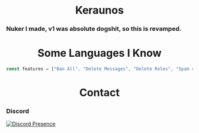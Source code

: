 <h1 align="center">Keraunos</h1>
<h3 align="left">Nuker I made, v1 was absolute dogshit, so this is revamped.</h3>

<h1 align="center">Some Languages I Know</h1>

```js
const features = ["Ban All", "Delete Messages", "Delete Roles", "Spam channels","And so much more!"]
```
<h1 align="center">Contact</h1>
<h3 align="left">Discord</h3>

[![Discord Presence](https://lanyard.cnrad.dev/api/479447486881071106)](https://discord.com/users/479447486881071106)
